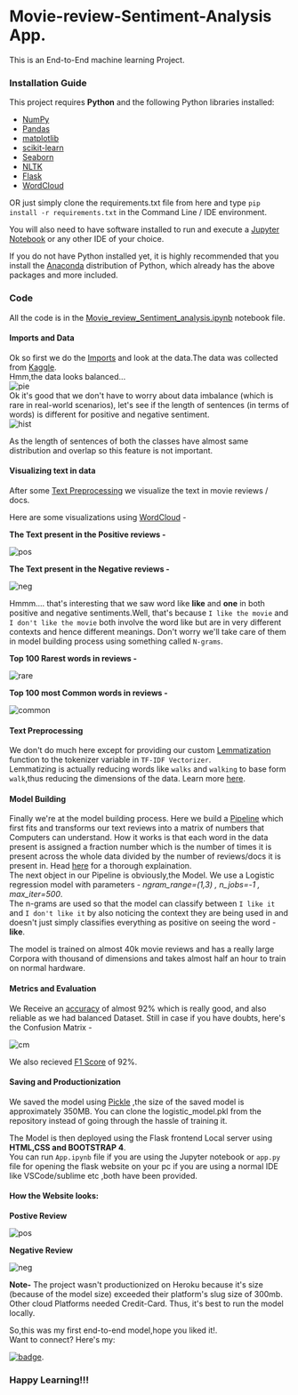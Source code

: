 # Movie-review-Sentiment-Analysis App.  
This is an End-to-End machine learning Project.
### Installation Guide   

This project requires **Python** and the following Python libraries installed:

- [NumPy](http://www.numpy.org/)
- [Pandas](http://pandas.pydata.org/)
- [matplotlib](http://matplotlib.org/)
- [scikit-learn](http://scikit-learn.org/stable/)
- [Seaborn](https://seaborn.pydata.org/)
- [NLTK](https://www.nltk.org/)
- [Flask](https://flask.palletsprojects.com/)  
- [WordCloud](https://pypi.org/project/wordcloud/)


OR just simply clone the requirements.txt file from here and type `pip install -r requirements.txt` in the Command Line / IDE environment.  


You will also need to have software installed to run and execute a [Jupyter Notebook](http://ipython.org/notebook.html) or any other IDE of your choice.  

If you do not have Python installed yet, it is highly recommended that you install the [Anaconda](http://continuum.io/downloads) distribution of Python, which already has the above packages and more included. 

### Code

All the code is in the [Movie_review_Sentiment_analysis.ipynb](https://github.com/Dvboi/Movie-review-Sentiment-Analysis/blob/master/Movie_review_Sentiment_analysis.ipynb) notebook file.   

#### Imports and Data
Ok so first we do the [Imports](https://render.githubusercontent.com/view/ipynb?commit=99b206c9613e837546dbff13602fd802943056c7&enc_url=68747470733a2f2f7261772e67697468756275736572636f6e74656e742e636f6d2f4476626f692f4d6f7669652d7265766965772d53656e74696d656e742d416e616c797369732f393962323036633936313365383337353436646266663133363032666438303239343330353663372f4d6f7669655f7265766965775f53656e74696d656e745f616e616c797369732e6970796e62&nwo=Dvboi%2FMovie-review-Sentiment-Analysis&path=Movie_review_Sentiment_analysis.ipynb&repository_id=298562494&repository_type=Repository#IMPORTS)
and look at the data.The data was collected from [Kaggle](https://www.kaggle.com/columbine/imdb-dataset-sentiment-analysis-in-csv-format).   
Hmm,the data looks balanced...   
![pie](label_share.png)  
Ok it's good that we don't have to worry about data imbalance (which is rare in real-world scenarios), let's see if the length of sentences (in terms of words) is different
for positive and negative sentiment.  
![hist](distribution_of_wrds.png)   

As the length of sentences of both the classes have almost same distribution and overlap so this feature is not important.   

#### Visualizing text in data  
After some [Text Preprocessing](https://render.githubusercontent.com/view/ipynb?commit=99b206c9613e837546dbff13602fd802943056c7&enc_url=68747470733a2f2f7261772e67697468756275736572636f6e74656e742e636f6d2f4476626f692f4d6f7669652d7265766965772d53656e74696d656e742d416e616c797369732f393962323036633936313365383337353436646266663133363032666438303239343330353663372f4d6f7669655f7265766965775f53656e74696d656e745f616e616c797369732e6970796e62&nwo=Dvboi%2FMovie-review-Sentiment-Analysis&path=Movie_review_Sentiment_analysis.ipynb&repository_id=298562494&repository_type=Repository#Pre-processing-Text)
we visualize the text in movie reviews / docs.   

Here are some visualizations using [WordCloud](https://render.githubusercontent.com/view/ipynb?commit=99b206c9613e837546dbff13602fd802943056c7&enc_url=68747470733a2f2f7261772e67697468756275736572636f6e74656e742e636f6d2f4476626f692f4d6f7669652d7265766965772d53656e74696d656e742d416e616c797369732f393962323036633936313365383337353436646266663133363032666438303239343330353663372f4d6f7669655f7265766965775f53656e74696d656e745f616e616c797369732e6970796e62&nwo=Dvboi%2FMovie-review-Sentiment-Analysis&path=Movie_review_Sentiment_analysis.ipynb&repository_id=298562494&repository_type=Repository#Visualising-the-text-in-data) -   
  
  
**The Text present in the Positive reviews -**   
   
   
![pos](pos_words.png)     
    
    
    
**The Text present in the Negative reviews -**   
     
       
       
![neg](neg_words.png)     
   
      
Hmmm.... that's interesting that we saw word like **like** and **one** in both positive and negative sentiments.Well, that's because `I like the movie` and `I don't like the movie` both involve the word like but are in very different contexts and hence different meanings. Don't worry we'll take care of them in model building process using something called `N-grams`.
        
          
          
**Top 100 Rarest words in reviews -**   
    
      
![rare](rare_words.png)   
     
        
**Top 100 most Common words in reviews -**   
   
      
![common](common_words.png)    
    
       
#### Text Preprocessing   

We don't do much here except for providing our custom [Lemmatization](https://render.githubusercontent.com/view/ipynb?commit=99b206c9613e837546dbff13602fd802943056c7&enc_url=68747470733a2f2f7261772e67697468756275736572636f6e74656e742e636f6d2f4476626f692f4d6f7669652d7265766965772d53656e74696d656e742d416e616c797369732f393962323036633936313365383337353436646266663133363032666438303239343330353663372f4d6f7669655f7265766965775f53656e74696d656e745f616e616c797369732e6970796e62&nwo=Dvboi%2FMovie-review-Sentiment-Analysis&path=Movie_review_Sentiment_analysis.ipynb&repository_id=298562494&repository_type=Repository#Lemmatization-on-preprocessed-text--(this-was-passed-as-a-callable-to-tokenization-method-in-TF-IDF-vctorization))
function to the tokenizer variable in `TF-IDF Vectorizer`.   
Lemmatizing is actually reducing words like `walks` and `walking` to base form `walk`,thus reducing the dimensions of the data. Learn more [here](https://www.tutorialspoint.com/natural_language_toolkit/natural_language_toolkit_stemming_lemmatization.htm).   
     
         
#### Model Building   

Finally we're at the model building process. Here we build a [Pipeline](https://render.githubusercontent.com/view/ipynb?commit=99b206c9613e837546dbff13602fd802943056c7&enc_url=68747470733a2f2f7261772e67697468756275736572636f6e74656e742e636f6d2f4476626f692f4d6f7669652d7265766965772d53656e74696d656e742d416e616c797369732f393962323036633936313365383337353436646266663133363032666438303239343330353663372f4d6f7669655f7265766965775f53656e74696d656e745f616e616c797369732e6970796e62&nwo=Dvboi%2FMovie-review-Sentiment-Analysis&path=Movie_review_Sentiment_analysis.ipynb&repository_id=298562494&repository_type=Repository#Model-Building-(-Takes-30mins-to-train-on-normal-hardware))
which first fits and transforms our text reviews into a matrix of numbers that Computers can understand. How it works is that each word in the data present is assigned a fraction number which is the number of times it is present across the whole data divided by the number of reviews/docs it is present in. Head [here](https://en.wikipedia.org/wiki/Tf%E2%80%93idf#:~:text=In%20information%20retrieval%2C%20tf%E2%80%93idf,in%20a%20collection%20or%20corpus.)
for a thorough explaination.   
The next object in our Pipeline is obviously,the Model. We use a Logistic regression model with parameters - *ngram_range=(1,3) , n_jobs=-1 , max_iter=500*.   
The n-grams are used so that the model can classify between `I like it` and `I don't like it` by also noticing the context they are being used in and doesn't just simply classifies everything as positive on seeing the word - **like**.       
    
        
The model is trained on almost 40k movie reviews and has a really large Corpora with thousand of dimensions and takes almost half an hour to train on normal hardware.   
   
#### Metrics and Evaluation  
We Receive an [accuracy](https://render.githubusercontent.com/view/ipynb?commit=99b206c9613e837546dbff13602fd802943056c7&enc_url=68747470733a2f2f7261772e67697468756275736572636f6e74656e742e636f6d2f4476626f692f4d6f7669652d7265766965772d53656e74696d656e742d416e616c797369732f393962323036633936313365383337353436646266663133363032666438303239343330353663372f4d6f7669655f7265766965775f53656e74696d656e745f616e616c797369732e6970796e62&nwo=Dvboi%2FMovie-review-Sentiment-Analysis&path=Movie_review_Sentiment_analysis.ipynb&repository_id=298562494&repository_type=Repository#Let's-import-test-set-and-Evaluate-the-performance)
of almost 92% which is really good, and also reliable as we had balanced Dataset. Still in case if you have doubts, here's the Confusion Matrix -   
     
![cm](cm.png)     
  
    
We also recieved [F1 Score](https://en.wikipedia.org/wiki/F1_score) of 92%.   
   
#### Saving and Productionization   

We saved the model using [Pickle](https://render.githubusercontent.com/view/ipynb?commit=99b206c9613e837546dbff13602fd802943056c7&enc_url=68747470733a2f2f7261772e67697468756275736572636f6e74656e742e636f6d2f4476626f692f4d6f7669652d7265766965772d53656e74696d656e742d416e616c797369732f393962323036633936313365383337353436646266663133363032666438303239343330353663372f4d6f7669655f7265766965775f53656e74696d656e745f616e616c797369732e6970796e62&nwo=Dvboi%2FMovie-review-Sentiment-Analysis&path=Movie_review_Sentiment_analysis.ipynb&repository_id=298562494&repository_type=Repository#Saving-and-then-loading-a-model)
 ,the size of the saved model is approximately 350MB. You can clone the logistic_model.pkl from the repository instead of going through the hassle of training it.   
    
  The Model is then deployed using the Flask frontend Local server using **HTML,CSS and BOOTSTRAP 4**.   
  You can run `App.ipynb` file if you are using the Jupyter notebook or `app.py` file for opening the flask website on your pc if you are using a normal IDE like VSCode/sublime etc ,both have been provided.
     
         
             
#### How the Website looks:   
   
      
**Postive Review**  
        
          
![pos](pos_rev.png)   
             
               
 **Negative Review**  
          
              
![neg](neg_rev.png)
      
         
            
      
 **Note-** The project wasn't productionized on Heroku because it's size (because of the model size) exceeded their platform's slug size of 300mb. Other cloud Platforms needed Credit-Card. Thus, it's best to run the model locally.   
     
          
            
So,this was my first end-to-end model,hope you liked it!.  
 Want to connect? Here's my:   
 
 [![badge](https://img.shields.io/badge/linkedin-%230077B5.svg?&style=for-the-badge&logo=linkedin&logoColor=white)](https://www.linkedin.com/in/devansh-verma-609218148/).     
 
       
        
### Happy Learning!!!






